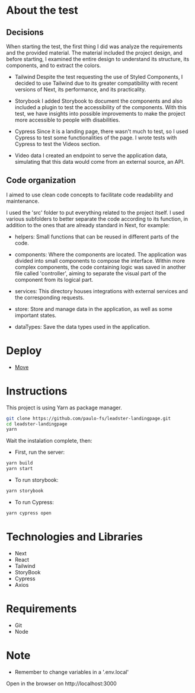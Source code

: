 # About the test

## Decisions

When starting the test, the first thing I did was analyze the requirements and the provided material. The material included the project design, and before starting, I examined the entire design to understand its structure, its components, and to extract the colors.

- Tailwind
  Despite the test requesting the use of Styled Components, I decided to use Tailwind due to its greater compatibility with recent versions of Next, its performance, and its practicality.

- Storybook
  I added Storybook to document the components and also included a plugin to test the accessibility of the components. With this test, we have insights into possible improvements to make the project more accessible to people with disabilities.

- Cypress
  Since it is a landing page, there wasn't much to test, so I used Cypress to test some functionalities of the page. I wrote tests with Cypress to test the Videos section.

- Video data
  I created an endpoint to serve the application data, simulating that this data would come from an external source, an API.

## Code organization

I aimed to use clean code concepts to facilitate code readability and maintenance.

I used the 'src' folder to put everything related to the project itself. I used various subfolders to better separate the code according to its function, in addition to the ones that are already standard in Next, for example:

- helpers: Small functions that can be reused in different parts of the code.

- components: Where the components are located. The application was divided into small components to compose the interface. Within more complex components, the code containing logic was saved in another file called 'controller', aiming to separate the visual part of the component from its logical part.

- services: This directory houses integrations with external services and the corresponding requests.

- store: Store and manage data in the application, as well as some important states.

- dataTypes: Save the data types used in the application.

# Deploy

<ul>
  <li>
    <a href="https://leadster-landingpage.vercel.app/">Move</a>
  </li>
</ul>

# Instructions

This project is using Yarn as package manager.

```bash
git clone https://github.com/paulo-fs/leadster-landingpage.git
cd leadster-landingpage
yarn
```

Wait the instalation complete, then:

- First, run the server:

```bash
yarn build
yarn start
```

- To run storybook:

```bash
yarn storybook
```

- To run Cypress:

```bash
yarn cypress open
```

# Technologies and Libraries

<ul>
  <li>Next</li>
  <li>React</li>
  <li>Tailwind</li>
  <li>StoryBook</li>
  <li>Cypress</li>
  <li>Axios</li>
</ul>

# Requirements

<ul>
  <li>Git</li>
  <li>Node</li>
</ul>

# Note

<ul>
  <li>Remember to change variables in a '.env.local'</li>
</ul>

Open in the browser on http://localhost:3000

